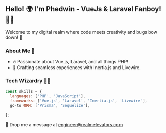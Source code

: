 ## Hello! 🌍 I'm Phedwin - VueJs & Laravel Fanboy! 👨‍💻

Welcome to my digital realm where code meets creativity and bugs bow down! 🚀

### About Me 🚀
- 🔥 Passionate about Vue.js, Laravel, and all things PHP!
- 🚀 Crafting seamless experiences with Inertia.js and Livewire.

### Tech Wizardry 🧙‍♂️
```javascript
const skills = {
  languages: ['PHP', 'JavaScript'],
  frameworks: ['Vue.js', 'Laravel', 'Inertia.js', 'Livewire'],
  go-to ORM: ['Prisma', 'Sequelize'],

};

```
📧 Drop me a message at [engineer@realmelevators.com](mailto:engineer@realmelevators.com)

<!---

will start working on PHP ptojects
phedwin/phedwin is a ✨ special ✨ repository because its `README.md` (this file) appears on your GitHub profile.
You can click the Preview link to take a look at your change
provide note 
just random thoughts that cross my mind.
I will update this md Daily just to keep my guthub streaks
--->
